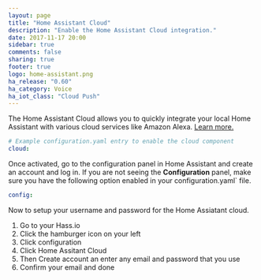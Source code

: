 ```yaml
---
layout: page
title: "Home Assistant Cloud"
description: "Enable the Home Assistant Cloud integration."
date: 2017-11-17 20:00
sidebar: true
comments: false
sharing: true
footer: true
logo: home-assistant.png
ha_release: "0.60"
ha_category: Voice
ha_iot_class: "Cloud Push"
---
```


The Home Assistant Cloud allows you to quickly integrate your local Home Assistant with various cloud services like Amazon Alexa. [Learn more.](/cloud)

```yaml
# Example configuration.yaml entry to enable the cloud component
cloud:
```

Once activated, go to the configuration panel in Home Assistant and create an account and log in. If you are not seeing the **Configuration** panel, make sure you have the following option enabled in your configuration.yaml` file.

```yaml
config:
```
Now to setup your username and password for the Home Assiatant cloud.
1. Go to your Hass.io 
2. Click the hamburger icon on your left
3. Click configuration
4. Click Home Assitant Cloud
5. Then Create account an enter any email and password that you use
6. Confirm your email and done

